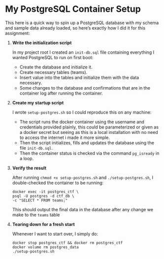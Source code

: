 # My PostgreSQL Container Setup

This here is a quick way to spin up a PostgreSQL database with my schema and sample data already loaded, so here’s exactly how I did it for this assignment:

1. **Write the initialization script**

   In my project root I created an `init-db.sql` file containing everything I wanted PostgreSQL to run on first boot:

   - Create the database and initialize it.
   - Create necessary tables (teams).
   - Insert value into the tables and initialize them with the data necessary.
   - Some changes to the database and confirmations that are in the container log after running the container.

2. **Create my startup script**

   I wrote `setup-postgres.sh` so I could reproduce this on any machine:

   - The script runs the docker container using the username and credentials provided plainly, this could be parameterized or given as a docker secret but seeing as this is a local installation with no need to access the internet i made it more simple.
   - Then the script initializes, fills and updates the database using the file `init-db.sql`.
   - Then the container status is checked via the command `pg_isready` in a loop.

3. **Verify the result**

   After running `chmod +x setup-postgres.sh` and `./setup-postgres.sh`, I double-checked the container to be running:

   ```
   docker exec -it postgres_ctf \
   psql -U postgres -d ctf_db \
   -c "SELECT * FROM teams;"
   ```

   This should output the final data in the database after any change we make to the `teams` table

4. **Tearing down for a fresh start**

   Whenever I want to start over, I simply do:

   ```
   docker stop postgres_ctf && docker rm postgres_ctf
   docker volume rm postgres_data
   ./setup-postgres.sh
   ```
